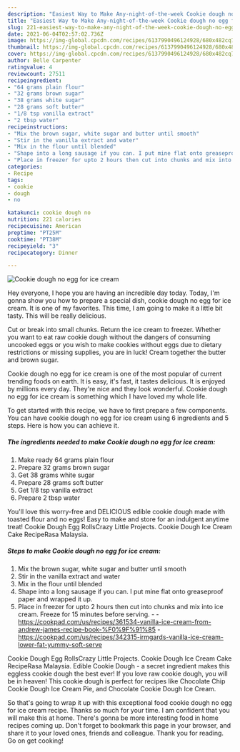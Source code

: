 ```yaml
---
description: "Easiest Way to Make Any-night-of-the-week Cookie dough no egg for ice cream"
title: "Easiest Way to Make Any-night-of-the-week Cookie dough no egg for ice cream"
slug: 221-easiest-way-to-make-any-night-of-the-week-cookie-dough-no-egg-for-ice-cream
date: 2021-06-04T02:57:02.736Z
image: https://img-global.cpcdn.com/recipes/6137990496124928/680x482cq70/cookie-dough-no-egg-for-ice-cream-recipe-main-photo.jpg
thumbnail: https://img-global.cpcdn.com/recipes/6137990496124928/680x482cq70/cookie-dough-no-egg-for-ice-cream-recipe-main-photo.jpg
cover: https://img-global.cpcdn.com/recipes/6137990496124928/680x482cq70/cookie-dough-no-egg-for-ice-cream-recipe-main-photo.jpg
author: Belle Carpenter
ratingvalue: 4
reviewcount: 27511
recipeingredient:
- "64 grams plain flour"
- "32 grams brown sugar"
- "38 grams white sugar"
- "28 grams soft butter"
- "1/8 tsp vanilla extract"
- "2 tbsp water"
recipeinstructions:
- "Mix the brown sugar, white sugar and butter until smooth"
- "Stir in the vanilla extract and water"
- "Mix in the flour until blended"
- "Shape into a long sausage if you can. I put mine flat onto greaseproof paper and wrapped it up."
- "Place in freezer for upto 2 hours then cut into chunks and mix into ice cream. Freeze for 15 minutes before serving.  https://cookpad.com/us/recipes/361534-vanilla-ice-cream-from-andrew-james-recipe-book-%F0%9F%91%85 https://cookpad.com/us/recipes/342315-irmgards-vanilla-ice-cream-lower-fat-yummy-soft-serve"
categories:
- Recipe
tags:
- cookie
- dough
- no

katakunci: cookie dough no 
nutrition: 221 calories
recipecuisine: American
preptime: "PT25M"
cooktime: "PT38M"
recipeyield: "3"
recipecategory: Dinner

---
```



![Cookie dough no egg for ice cream](https://img-global.cpcdn.com/recipes/6137990496124928/680x482cq70/cookie-dough-no-egg-for-ice-cream-recipe-main-photo.jpg)

Hey everyone, I hope you are having an incredible day today. Today, I'm gonna show you how to prepare a special dish, cookie dough no egg for ice cream. It is one of my favorites. This time, I am going to make it a little bit tasty. This will be really delicious.

Cut or break into small chunks. Return the ice cream to freezer. Whether you want to eat raw cookie dough without the dangers of consuming uncooked eggs or you wish to make cookies without eggs due to dietary restrictions or missing supplies, you are in luck! Cream together the butter and brown sugar.

Cookie dough no egg for ice cream is one of the most popular of current trending foods on earth. It is easy, it's fast, it tastes delicious. It is enjoyed by millions every day. They're nice and they look wonderful. Cookie dough no egg for ice cream is something which I have loved my whole life.


To get started with this recipe, we have to first prepare a few components. You can have cookie dough no egg for ice cream using 6 ingredients and 5 steps. Here is how you can achieve it.

<!--inarticleads1-->

##### The ingredients needed to make Cookie dough no egg for ice cream:

1. Make ready 64 grams plain flour
1. Prepare 32 grams brown sugar
1. Get 38 grams white sugar
1. Prepare 28 grams soft butter
1. Get 1/8 tsp vanilla extract
1. Prepare 2 tbsp water


You&#39;ll love this worry-free and DELICIOUS edible cookie dough made with toasted flour and no eggs! Easy to make and store for an indulgent anytime treat! Cookie Dough Egg RollsCrazy Little Projects. Cookie Dough Ice Cream Cake RecipeRasa Malaysia. 

<!--inarticleads2-->

##### Steps to make Cookie dough no egg for ice cream:

1. Mix the brown sugar, white sugar and butter until smooth
1. Stir in the vanilla extract and water
1. Mix in the flour until blended
1. Shape into a long sausage if you can. I put mine flat onto greaseproof paper and wrapped it up.
1. Place in freezer for upto 2 hours then cut into chunks and mix into ice cream. Freeze for 15 minutes before serving. -  - https://cookpad.com/us/recipes/361534-vanilla-ice-cream-from-andrew-james-recipe-book-%F0%9F%91%85 - https://cookpad.com/us/recipes/342315-irmgards-vanilla-ice-cream-lower-fat-yummy-soft-serve


Cookie Dough Egg RollsCrazy Little Projects. Cookie Dough Ice Cream Cake RecipeRasa Malaysia. Edible Cookie Dough - a secret ingredient makes this eggless cookie dough the best ever! If you love raw cookie dough, you will be in heaven! This cookie dough is perfect for recipes like Chocolate Chip Cookie Dough Ice Cream Pie, and Chocolate Cookie Dough Ice Cream. 

So that's going to wrap it up with this exceptional food cookie dough no egg for ice cream recipe. Thanks so much for your time. I am confident that you will make this at home. There's gonna be more interesting food in home recipes coming up. Don't forget to bookmark this page in your browser, and share it to your loved ones, friends and colleague. Thank you for reading. Go on get cooking!
